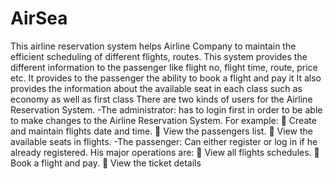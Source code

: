 # AirSea
This airline reservation system helps Airline Company to maintain the efficient scheduling of different flights, routes. This system provides the different information to the passenger like flight no, flight time, route, price etc. It provides to the passenger the ability to book a flight and pay it It also provides the information about the available seat in each class such as economy as well as first class
There are two kinds of users for the Airline Reservation System. 
-The administrator:
has to login first in order to be able to make changes to the Airline Reservation System.
For example:
 Create and maintain flights date and time.
 View the passengers list.
 View the available seats in flights.
-The passenger:
Can either register or log in if he already registered.
His major operations are:
 View all flights schedules.
 Book a flight and pay.
 View the ticket details
